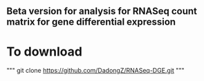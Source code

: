 ## Beta version for analysis for RNASeq count matrix for gene differential expression 

# To download
"""
git clone https://github.com/DadongZ/RNASeq-DGE.git
"""
